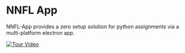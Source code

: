 # NNFL App

NNFL-App provides a zero setup solution for python assignments via a multi-platform electron app.

[![Tour Video](https://j.gifs.com/l5EDy7.gif)](https://www.youtube.com/watch?v=fiKaIJcfsAs&feature=youtu.be)

